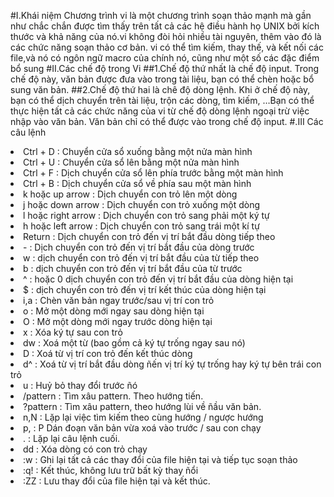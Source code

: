 #I.Khái niệm
Chương trình vi là một chương trình soạn thảo mạnh mà gần như chắc chắn được tìm
thấy trên tất cả các hệ điều hành họ UNIX bởi kích thước và khả năng của nó.vi
không đòi hỏi nhiều tài nguyên, thêm vào đó là các chức năng soạn thảo cơ bản. vi có
thể tìm kiếm, thay thế, và kết nối các file,và nó có ngôn ngữ macro của chính nó, cũng
như một số các đặc điểm bổ sung
#II.Các chế độ trong Vi
##1.Chế độ thứ nhất là chế độ input. 
Trong chế độ này, văn bản được đưa vào trong tài liệu, bạn có thể chèn hoặc bổ sung văn bản.
##2.Chế độ thứ hai là chê độ dòng lệnh. Khi ở chế độ này, bạn có thể dịch chuyển trên tài
liệu, trộn các dòng, tìm kiếm, …Bạn có thể thực hiện tất cả các chức năng của vi từ
chế độ dòng lệnh ngoại trừ việc nhập vào văn bản. Văn bản chỉ có thể được vào trong
chế độ input. 
#.III Các câu lệnh
<li>Ctrl + D : Chuyển cửa sổ xuống bằng một nửa màn hình
<li>Ctrl + U : Chuyển cửa sổ lên bằng một nửa màn hình
<li>Ctrl + F : Dịch chuyển cửa sổ lên phía trước bằng một màn hình
<li>Ctrl + B : Dịch chuyển cửa sổ về phía sau một màn hình
<li>k hoặc up arrow : Dịch chuyển con trỏ lên một dòng
<li>j hoặc down arrow : Dịch chuyển con trỏ xuống một dòng
<li>l hoặc right arrow : Dịch chuyển con trỏ sang phải một ký tự
<li>h hoặc left arrow : Dịch chuyển con trỏ sang trái một kí tự
<li>Return : Dịch chuyển con trỏ đến vị trí bắt đầu dòng tiếp theo
<li> - : Dịch chuyển con trỏ đến vị trí bắt đầu của dòng trước
<li>w : dịch chuyển con trỏ đến vị trí bắt đầu của từ tiếp theo
<li>b : dịch chuyển con trỏ đến vị trí bắt đầu của từ trước
<li>^ : hoặc 0 dịch chuyển con trỏ đến vị trí bắt đầu của dòng hiện tại
<li>$ : dịch chuyển con trỏ đến vị trí kết thúc của dòng hiện tại 
<li>i,a : Chèn văn bản ngay trước/sau vị trí con trỏ
<li>o : Mở một dòng mới ngay sau dòng hiện tại
<li>O : Mở một dòng mới ngay trước dòng hiện tại
<li>x : Xóa ký tự sau con trỏ
<li>dw : Xoá một từ (bao gồm cả ký tự trống ngay sau nó)
<li>D : Xoá từ vị trí con trỏ đến kết thúc dòng
<li>d^ : Xoá từ vị trí bắt đầu dòng ñến vị trí ký tự trống hay ký tự bên
trái con trỏ
<li>u : Huỷ bỏ thay đổi trước ñó
<li>/pattern : Tìm xâu pattern. Theo hướng tiến.
<li>?pattern : Tìm xâu pattern, theo hướng lùi về ñầu văn bản.
<li>n,N : Lặp lại việc tìm kiếm theo cùng hướng / ngược hướng
<li>p, : P Dán đoạn văn bản vừa xoá vào trước / sau con chạy
<li>. : Lặp lại câu lệnh cuối.
<li>dd : Xóa dòng có con trỏ chạy
<li>:w : Ghi lại tất cả các thay đổi của file hiện tại và tiếp tục soạn thảo
<li>:q! : Kết thúc, không lưu trữ bất kỳ thay ñổi
<li>:ZZ : Lưu thay đổi của file hiện tại và kết thúc. 
